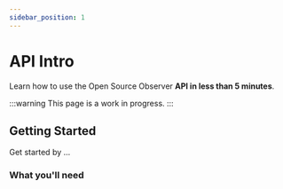 ```yaml
---
sidebar_position: 1
---
```


# API Intro

Learn how to use the Open Source Observer **API in less than 5 minutes**.

:::warning
This page is a work in progress.
:::

## Getting Started

Get started by ...

### What you'll need
